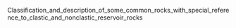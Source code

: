 Classification_and_description_of_some_common_rocks_with_special_reference_to_clastic_and_nonclastic_reservoir_rocks
